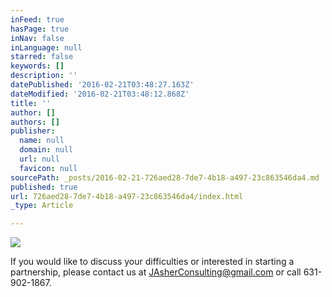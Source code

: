 ```yaml
---
inFeed: true
hasPage: true
inNav: false
inLanguage: null
starred: false
keywords: []
description: ''
datePublished: '2016-02-21T03:48:27.163Z'
dateModified: '2016-02-21T03:48:12.868Z'
title: ''
author: []
authors: []
publisher:
  name: null
  domain: null
  url: null
  favicon: null
sourcePath: _posts/2016-02-21-726aed28-7de7-4b18-a497-23c863546da4.md
published: true
url: 726aed28-7de7-4b18-a497-23c863546da4/index.html
_type: Article

---
```

![](https://the-grid-user-content.s3-us-west-2.amazonaws.com/5d0a24f8-092a-4b58-b5b7-48aecec5b6da.jpg)

If you would like to discuss your difficulties or interested in starting a partnership, please contact us at JAsherConsulting@gmail.com or call 631-902-1867\.